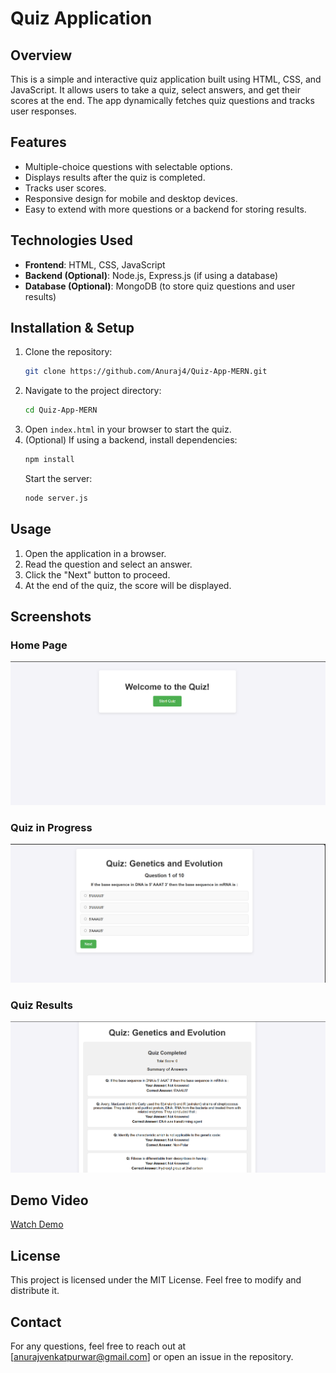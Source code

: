 # Quiz Application

## Overview
This is a simple and interactive quiz application built using HTML, CSS, and JavaScript. It allows users to take a quiz, select answers, and get their scores at the end. The app dynamically fetches quiz questions and tracks user responses.

## Features
- Multiple-choice questions with selectable options.
- Displays results after the quiz is completed.
- Tracks user scores.
- Responsive design for mobile and desktop devices.
- Easy to extend with more questions or a backend for storing results.

## Technologies Used
- **Frontend**: HTML, CSS, JavaScript
- **Backend (Optional)**: Node.js, Express.js (if using a database)
- **Database (Optional)**: MongoDB (to store quiz questions and user results)

## Installation & Setup
1. Clone the repository:
   ```sh
   git clone https://github.com/Anuraj4/Quiz-App-MERN.git
   ```
2. Navigate to the project directory:
   ```sh
   cd Quiz-App-MERN
   ```
3. Open `index.html` in your browser to start the quiz.
4. (Optional) If using a backend, install dependencies:
   ```sh
   npm install
   ```
   Start the server:
   ```sh
   node server.js
   ```

## Usage
1. Open the application in a browser.
2. Read the question and select an answer.
3. Click the "Next" button to proceed.
4. At the end of the quiz, the score will be displayed.

## Screenshots
### Home Page
![Home Page](https://github.com/Anuraj4/Images/blob/main/home.png)
### Quiz in Progress
![Quiz](https://github.com/Anuraj4/Images/blob/main/quiz.png)
### Quiz Results
![Results](https://github.com/Anuraj4/Images/blob/main/summary.png)

## Demo Video
[Watch Demo](https://yourvideolink.com)

## License
This project is licensed under the MIT License. Feel free to modify and distribute it.

## Contact
For any questions, feel free to reach out at [anurajvenkatpurwar@gmail.com] or open an issue in the repository.

